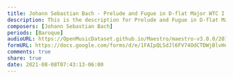 ```yaml
---
title: Johann Sebastian Bach - Prelude and Fugue in D-flat Major WTC I BWV 848 (2)
description: This is the description for Prelude and Fugue in D-flat Major WTC I BWV 848 by Johann Sebastian Bach
composers: [Johann Sebastian Bach]
periods: [Baroque]
audioURL: https://OpenMusicDataset.github.io/Maestro/maestro-v3.0.0/2017/MIDI-Unprocessed_049_PIANO049_MID--AUDIO-split_07-06-17_Piano-e_2-06_wav--1.midi
formURL: https://docs.google.com/forms/d/e/1FAIpQLSdJl6FV74OdCTDWjBlvHer4FmIDbzMNS9qNAieLMYtoV1Jq-Q/viewform
comments: true
share: true
date: 2021-08-08T07:43:13-06:00
---
```

